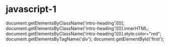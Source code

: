 # javascript-1

document.getElementsByClassName('intro-heading')[0];
document.getElementsByClassName('intro-heading')[0].innerHTML;
document.getElementsByClassName('intro-heading')[0].style.color="red";
document.getElementsByTagName('div');
document.getElementById('first');

